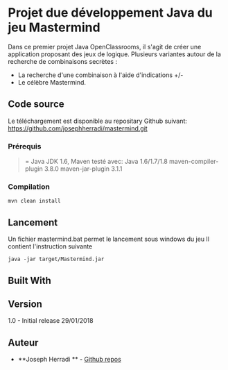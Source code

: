 # Projet due développement Java du jeu Mastermind

Dans ce premier projet Java OpenClassrooms, il s'agit de créer une application proposant des jeux de logique. Plusieurs variantes autour de la recherche de combinaisons secrètes :
- La recherche d'une combinaison à l'aide d'indications +/-
- Le célèbre Mastermind.

## Code source
Le téléchargement est disponible  au repositary Github suivant:
https://github.com/josephherradi/mastermind.git

### Prérequis

>= Java JDK 1.6, Maven
testé avec:
Java 1.6/1.7/1.8
maven-compiler-plugin 3.8.0
maven-jar-plugin 3.1.1

### Compilation

```
mvn clean install
```


## Lancement

Un fichier mastermind.bat permet le lancement sous windows du jeu
Il contient l'instruction suivante
```
java -jar target/Mastermind.jar
```
## Built With

## Version
1.0 - Initial release  29/01/2018
## Auteur

* **Joseph Herradi ** - [Github repos](https://github.com/josephherradi/)
